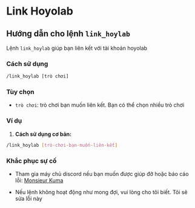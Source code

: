 # Link Hoyolab

## Hướng dẫn cho lệnh `link_hoylab`

Lệnh `link_hoylab` giúp bạn liên kết với tài khoản hoyolab

### Cách sử dụng

```bash
/link_hoylab [trò chơi]
```

### Tùy chọn

- `trò chơi`: trò chơi bạn muốn liên kết. Bạn có thể chọn nhiều trò chơi

### Ví dụ

1. **Cách sử dụng cơ bản:**

  ```bash
  /link_hoylab [trò-chơi-bạn-muốn-liên-kết]
  ```

### Khắc phục sự cố
- Tham gia máy chủ discord nếu bạn muốn được giúp đỡ hoặc báo cáo lỗi: [Monsieur Kuma](https://discord.gg/Ykq6qgsHSh)

- Nếu lệnh không hoạt động như mong đợi, vui lòng cho tôi biết. Tôi sẽ sửa lỗi này
